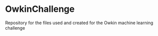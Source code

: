 # OwkinChallenge
Repository for the files used and created for the Owkin machine learning challenge
